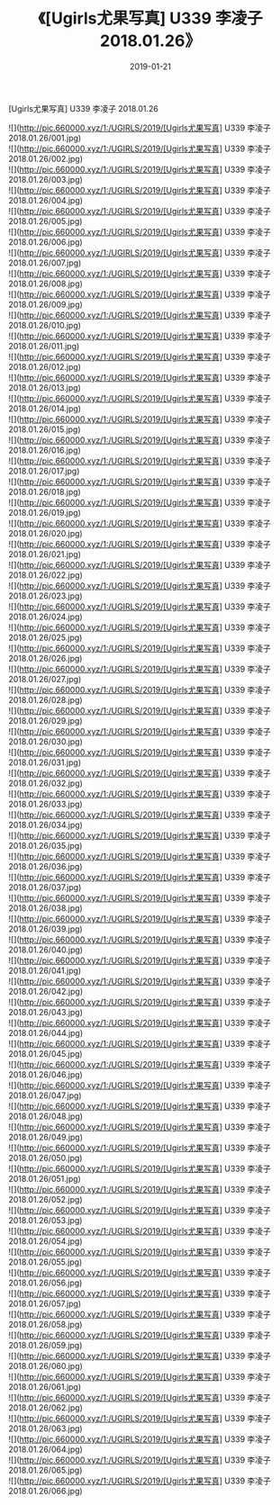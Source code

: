 ﻿---
layout: post
title:  《[Ugirls尤果写真] U339 李凌子 2018.01.26》
date:   2019-01-21
img: http://pic.660000.xyz/1:/UGIRLS/2019/[Ugirls尤果写真] U339 李凌子 2018.01.26/000.jpg
categories: [美女, 清纯, 唯美]
---

[Ugirls尤果写真] U339 李凌子 2018.01.26

 ![](http://pic.660000.xyz/1:/UGIRLS/2019/[Ugirls尤果写真] U339 李凌子 2018.01.26/001.jpg) <br>![](http://pic.660000.xyz/1:/UGIRLS/2019/[Ugirls尤果写真] U339 李凌子 2018.01.26/002.jpg) <br>![](http://pic.660000.xyz/1:/UGIRLS/2019/[Ugirls尤果写真] U339 李凌子 2018.01.26/003.jpg) <br>![](http://pic.660000.xyz/1:/UGIRLS/2019/[Ugirls尤果写真] U339 李凌子 2018.01.26/004.jpg) <br>![](http://pic.660000.xyz/1:/UGIRLS/2019/[Ugirls尤果写真] U339 李凌子 2018.01.26/005.jpg) <br>![](http://pic.660000.xyz/1:/UGIRLS/2019/[Ugirls尤果写真] U339 李凌子 2018.01.26/006.jpg) <br>![](http://pic.660000.xyz/1:/UGIRLS/2019/[Ugirls尤果写真] U339 李凌子 2018.01.26/007.jpg) <br>![](http://pic.660000.xyz/1:/UGIRLS/2019/[Ugirls尤果写真] U339 李凌子 2018.01.26/008.jpg) <br>![](http://pic.660000.xyz/1:/UGIRLS/2019/[Ugirls尤果写真] U339 李凌子 2018.01.26/009.jpg) <br>![](http://pic.660000.xyz/1:/UGIRLS/2019/[Ugirls尤果写真] U339 李凌子 2018.01.26/010.jpg) <br>![](http://pic.660000.xyz/1:/UGIRLS/2019/[Ugirls尤果写真] U339 李凌子 2018.01.26/011.jpg) <br>![](http://pic.660000.xyz/1:/UGIRLS/2019/[Ugirls尤果写真] U339 李凌子 2018.01.26/012.jpg) <br>![](http://pic.660000.xyz/1:/UGIRLS/2019/[Ugirls尤果写真] U339 李凌子 2018.01.26/013.jpg) <br>![](http://pic.660000.xyz/1:/UGIRLS/2019/[Ugirls尤果写真] U339 李凌子 2018.01.26/014.jpg) <br>![](http://pic.660000.xyz/1:/UGIRLS/2019/[Ugirls尤果写真] U339 李凌子 2018.01.26/015.jpg) <br>![](http://pic.660000.xyz/1:/UGIRLS/2019/[Ugirls尤果写真] U339 李凌子 2018.01.26/016.jpg) <br>![](http://pic.660000.xyz/1:/UGIRLS/2019/[Ugirls尤果写真] U339 李凌子 2018.01.26/017.jpg) <br>![](http://pic.660000.xyz/1:/UGIRLS/2019/[Ugirls尤果写真] U339 李凌子 2018.01.26/018.jpg) <br>![](http://pic.660000.xyz/1:/UGIRLS/2019/[Ugirls尤果写真] U339 李凌子 2018.01.26/019.jpg) <br>![](http://pic.660000.xyz/1:/UGIRLS/2019/[Ugirls尤果写真] U339 李凌子 2018.01.26/020.jpg) <br>![](http://pic.660000.xyz/1:/UGIRLS/2019/[Ugirls尤果写真] U339 李凌子 2018.01.26/021.jpg) <br>![](http://pic.660000.xyz/1:/UGIRLS/2019/[Ugirls尤果写真] U339 李凌子 2018.01.26/022.jpg) <br>![](http://pic.660000.xyz/1:/UGIRLS/2019/[Ugirls尤果写真] U339 李凌子 2018.01.26/023.jpg) <br>![](http://pic.660000.xyz/1:/UGIRLS/2019/[Ugirls尤果写真] U339 李凌子 2018.01.26/024.jpg) <br>![](http://pic.660000.xyz/1:/UGIRLS/2019/[Ugirls尤果写真] U339 李凌子 2018.01.26/025.jpg) <br>![](http://pic.660000.xyz/1:/UGIRLS/2019/[Ugirls尤果写真] U339 李凌子 2018.01.26/026.jpg) <br>![](http://pic.660000.xyz/1:/UGIRLS/2019/[Ugirls尤果写真] U339 李凌子 2018.01.26/027.jpg) <br>![](http://pic.660000.xyz/1:/UGIRLS/2019/[Ugirls尤果写真] U339 李凌子 2018.01.26/028.jpg) <br>![](http://pic.660000.xyz/1:/UGIRLS/2019/[Ugirls尤果写真] U339 李凌子 2018.01.26/029.jpg) <br>![](http://pic.660000.xyz/1:/UGIRLS/2019/[Ugirls尤果写真] U339 李凌子 2018.01.26/030.jpg) <br>![](http://pic.660000.xyz/1:/UGIRLS/2019/[Ugirls尤果写真] U339 李凌子 2018.01.26/031.jpg) <br>![](http://pic.660000.xyz/1:/UGIRLS/2019/[Ugirls尤果写真] U339 李凌子 2018.01.26/032.jpg) <br>![](http://pic.660000.xyz/1:/UGIRLS/2019/[Ugirls尤果写真] U339 李凌子 2018.01.26/033.jpg) <br>![](http://pic.660000.xyz/1:/UGIRLS/2019/[Ugirls尤果写真] U339 李凌子 2018.01.26/034.jpg) <br>![](http://pic.660000.xyz/1:/UGIRLS/2019/[Ugirls尤果写真] U339 李凌子 2018.01.26/035.jpg) <br>![](http://pic.660000.xyz/1:/UGIRLS/2019/[Ugirls尤果写真] U339 李凌子 2018.01.26/036.jpg) <br>![](http://pic.660000.xyz/1:/UGIRLS/2019/[Ugirls尤果写真] U339 李凌子 2018.01.26/037.jpg) <br>![](http://pic.660000.xyz/1:/UGIRLS/2019/[Ugirls尤果写真] U339 李凌子 2018.01.26/038.jpg) <br>![](http://pic.660000.xyz/1:/UGIRLS/2019/[Ugirls尤果写真] U339 李凌子 2018.01.26/039.jpg) <br>![](http://pic.660000.xyz/1:/UGIRLS/2019/[Ugirls尤果写真] U339 李凌子 2018.01.26/040.jpg) <br>![](http://pic.660000.xyz/1:/UGIRLS/2019/[Ugirls尤果写真] U339 李凌子 2018.01.26/041.jpg) <br>![](http://pic.660000.xyz/1:/UGIRLS/2019/[Ugirls尤果写真] U339 李凌子 2018.01.26/042.jpg) <br>![](http://pic.660000.xyz/1:/UGIRLS/2019/[Ugirls尤果写真] U339 李凌子 2018.01.26/043.jpg) <br>![](http://pic.660000.xyz/1:/UGIRLS/2019/[Ugirls尤果写真] U339 李凌子 2018.01.26/044.jpg) <br>![](http://pic.660000.xyz/1:/UGIRLS/2019/[Ugirls尤果写真] U339 李凌子 2018.01.26/045.jpg) <br>![](http://pic.660000.xyz/1:/UGIRLS/2019/[Ugirls尤果写真] U339 李凌子 2018.01.26/046.jpg) <br>![](http://pic.660000.xyz/1:/UGIRLS/2019/[Ugirls尤果写真] U339 李凌子 2018.01.26/047.jpg) <br>![](http://pic.660000.xyz/1:/UGIRLS/2019/[Ugirls尤果写真] U339 李凌子 2018.01.26/048.jpg) <br>![](http://pic.660000.xyz/1:/UGIRLS/2019/[Ugirls尤果写真] U339 李凌子 2018.01.26/049.jpg) <br>![](http://pic.660000.xyz/1:/UGIRLS/2019/[Ugirls尤果写真] U339 李凌子 2018.01.26/050.jpg) <br>![](http://pic.660000.xyz/1:/UGIRLS/2019/[Ugirls尤果写真] U339 李凌子 2018.01.26/051.jpg) <br>![](http://pic.660000.xyz/1:/UGIRLS/2019/[Ugirls尤果写真] U339 李凌子 2018.01.26/052.jpg) <br>![](http://pic.660000.xyz/1:/UGIRLS/2019/[Ugirls尤果写真] U339 李凌子 2018.01.26/053.jpg) <br>![](http://pic.660000.xyz/1:/UGIRLS/2019/[Ugirls尤果写真] U339 李凌子 2018.01.26/054.jpg) <br>![](http://pic.660000.xyz/1:/UGIRLS/2019/[Ugirls尤果写真] U339 李凌子 2018.01.26/055.jpg) <br>![](http://pic.660000.xyz/1:/UGIRLS/2019/[Ugirls尤果写真] U339 李凌子 2018.01.26/056.jpg) <br>![](http://pic.660000.xyz/1:/UGIRLS/2019/[Ugirls尤果写真] U339 李凌子 2018.01.26/057.jpg) <br>![](http://pic.660000.xyz/1:/UGIRLS/2019/[Ugirls尤果写真] U339 李凌子 2018.01.26/058.jpg) <br>![](http://pic.660000.xyz/1:/UGIRLS/2019/[Ugirls尤果写真] U339 李凌子 2018.01.26/059.jpg) <br>![](http://pic.660000.xyz/1:/UGIRLS/2019/[Ugirls尤果写真] U339 李凌子 2018.01.26/060.jpg) <br>![](http://pic.660000.xyz/1:/UGIRLS/2019/[Ugirls尤果写真] U339 李凌子 2018.01.26/061.jpg) <br>![](http://pic.660000.xyz/1:/UGIRLS/2019/[Ugirls尤果写真] U339 李凌子 2018.01.26/062.jpg) <br>![](http://pic.660000.xyz/1:/UGIRLS/2019/[Ugirls尤果写真] U339 李凌子 2018.01.26/063.jpg) <br>![](http://pic.660000.xyz/1:/UGIRLS/2019/[Ugirls尤果写真] U339 李凌子 2018.01.26/064.jpg) <br>![](http://pic.660000.xyz/1:/UGIRLS/2019/[Ugirls尤果写真] U339 李凌子 2018.01.26/065.jpg) <br>![](http://pic.660000.xyz/1:/UGIRLS/2019/[Ugirls尤果写真] U339 李凌子 2018.01.26/066.jpg) <br>